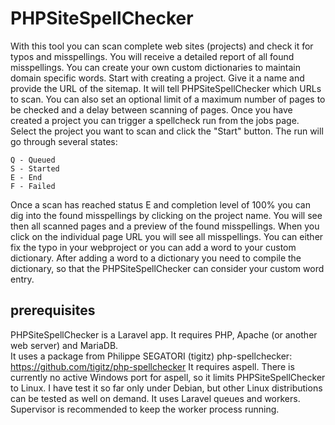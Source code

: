 # PHPSiteSpellChecker
 
With this tool you can scan complete web sites (projects) and check it for typos and misspellings. You will receive a detailed report of all found misspellings. You can create your own custom dictionaries to maintain domain specific words.
Start with creating a project. Give it a name and provide the URL of the sitemap. It will tell PHPSiteSpellChecker which URLs to scan. You can also set an optional limit of a maximum number of pages to be checked and a delay between scanning of pages.
Once you have created a project you can trigger a spellcheck run from the jobs page. Select the project you want to scan and click the "Start" button. The run will go through several states:

    Q - Queued
    S - Started
    E - End
    F - Failed

Once a scan has reached status E and completion level of 100% you can dig into the found misspellings by clicking on the project name. You will see then all scanned pages and a preview of the found misspellings. When you click on the individual page URL you will see all misspellings. You can either fix the typo in your webproject or you can add a word to your custom dictionary. After adding a word to a dictionary you need to compile the dictionary, so that the PHPSiteSpellChecker can consider your custom word entry. 

## prerequisites

PHPSiteSpellChecker is a Laravel app. It requires PHP, Apache (or another web server) and MariaDB.  
It uses a package from Philippe SEGATORI (tigitz) php-spellchecker: https://github.com/tigitz/php-spellchecker
It requires aspell. There is currently no active Windows port for aspell, so it limits PHPSiteSpellChecker to Linux. I have test it so far only under Debian, but other Linux distributions can be tested as well on demand.
It uses Laravel queues and workers. Supervisor is recommended to keep the worker process running.

